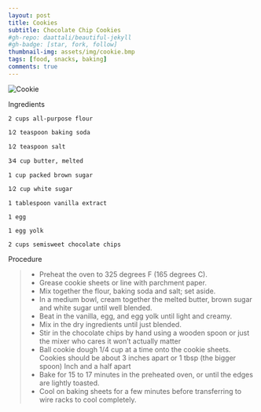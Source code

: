 ```yaml
---
layout: post
title: Cookies
subtitle: Chocolate Chip Cookies
#gh-repo: daattali/beautiful-jekyll
#gh-badge: [star, fork, follow]
thumbnail-img: assets/img/cookie.bmp
tags: [food, snacks, baking]
comments: true
---
```

![Cookie](https://images.squarespace-cdn.com/content/v1/5deb27e855fdc250c0a01b91/1659413338888-WTYU5KZX0L39TI8NJYTF/unsplash-image-7mh-czWZRsA.jpg?format=300w) 

Ingredients 

    2 cups all-purpose flour 

    1⁄2 teaspoon baking soda 

    1⁄2 teaspoon salt 

    3⁄4 cup butter, melted 

    1 cup packed brown sugar 

    1⁄2 cup white sugar 

    1 tablespoon vanilla extract 

    1 egg 

    1 egg yolk 

    2 cups semisweet chocolate chips 

Procedure 

> - Preheat the oven to 325 degrees F (165 degrees C).
>- Grease cookie sheets or line with parchment paper. 
> - Mix together the flour, baking soda and salt; set aside. 
> - In a medium bowl, cream together the melted butter, brown sugar and white sugar until well blended. 
>- Beat in the vanilla, egg, and egg yolk until light and creamy. 
>- Mix in the dry ingredients until just blended. 
>- Stir in the chocolate chips by hand using a wooden spoon or just the mixer who cares it won’t actually matter
>- Ball cookie dough 1/4 cup at a time onto the cookie sheets. Cookies should be about 3 inches apart or 1 tbsp (the bigger spoon) Inch and a half apart 
>- Bake for 15 to 17 minutes in the preheated oven, or until the edges are lightly toasted. 
>- Cool on baking sheets for a few minutes before transferring to wire racks to cool completely. 
